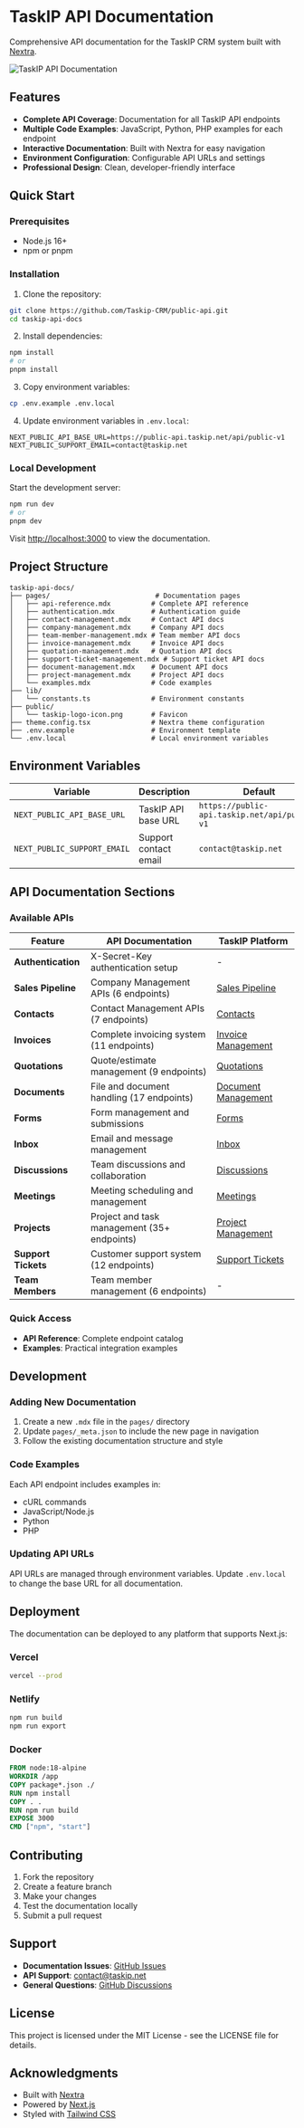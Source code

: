 # TaskIP API Documentation

Comprehensive API documentation for the TaskIP CRM system built with [Nextra](https://nextra.site).

![TaskIP API Documentation](screenshort.png)

## Features

- **Complete API Coverage**: Documentation for all TaskIP API endpoints
- **Multiple Code Examples**: JavaScript, Python, PHP examples for each endpoint
- **Interactive Documentation**: Built with Nextra for easy navigation
- **Environment Configuration**: Configurable API URLs and settings
- **Professional Design**: Clean, developer-friendly interface

## Quick Start

### Prerequisites

- Node.js 16+ 
- npm or pnpm

### Installation

1. Clone the repository:
```bash
git clone https://github.com/Taskip-CRM/public-api.git
cd taskip-api-docs
```

2. Install dependencies:
```bash
npm install
# or
pnpm install
```

3. Copy environment variables:
```bash
cp .env.example .env.local
```

4. Update environment variables in `.env.local`:
```env
NEXT_PUBLIC_API_BASE_URL=https://public-api.taskip.net/api/public-v1
NEXT_PUBLIC_SUPPORT_EMAIL=contact@taskip.net
```

### Local Development

Start the development server:
```bash
npm run dev
# or
pnpm dev
```

Visit [http://localhost:3000](http://localhost:3000) to view the documentation.

## Project Structure

```
taskip-api-docs/
├── pages/                          # Documentation pages
│   ├── api-reference.mdx          # Complete API reference
│   ├── authentication.mdx         # Authentication guide
│   ├── contact-management.mdx     # Contact API docs
│   ├── company-management.mdx     # Company API docs
│   ├── team-member-management.mdx # Team member API docs
│   ├── invoice-management.mdx     # Invoice API docs
│   ├── quotation-management.mdx   # Quotation API docs
│   ├── support-ticket-management.mdx # Support ticket API docs
│   ├── document-management.mdx    # Document API docs
│   ├── project-management.mdx     # Project API docs
│   └── examples.mdx               # Code examples
├── lib/
│   └── constants.ts               # Environment constants
├── public/
│   └── taskip-logo-icon.png       # Favicon
├── theme.config.tsx               # Nextra theme configuration
├── .env.example                   # Environment template
└── .env.local                     # Local environment variables
```

## Environment Variables

| Variable | Description | Default |
|----------|-------------|---------|
| `NEXT_PUBLIC_API_BASE_URL` | TaskIP API base URL | `https://public-api.taskip.net/api/public-v1` |
| `NEXT_PUBLIC_SUPPORT_EMAIL` | Support contact email | `contact@taskip.net` |

## API Documentation Sections

### Available APIs

| Feature | API Documentation | TaskIP Platform |
|---------|------------------|-----------------|
| **Authentication** | X-Secret-Key authentication setup | - |
| **Sales Pipeline** | Company Management APIs (6 endpoints) | [Sales Pipeline](https://taskip.net/sales-pipeline/) |
| **Contacts** | Contact Management APIs (7 endpoints) | [Contacts](https://taskip.net/contacts/) |
| **Invoices** | Complete invoicing system (11 endpoints) | [Invoice Management](https://taskip.net/invoice/) |
| **Quotations** | Quote/estimate management (9 endpoints) | [Quotations](https://taskip.net/quotations/) |
| **Documents** | File and document handling (17 endpoints) | [Document Management](https://taskip.net/documents/) |
| **Forms** | Form management and submissions | [Forms](https://taskip.net/forms/) |
| **Inbox** | Email and message management | [Inbox](https://taskip.net/inbox/) |
| **Discussions** | Team discussions and collaboration | [Discussions](https://taskip.net/discussions/) |
| **Meetings** | Meeting scheduling and management | [Meetings](https://taskip.net/meeting/) |
| **Projects** | Project and task management (35+ endpoints) | [Project Management](https://taskip.net/project/) |
| **Support Tickets** | Customer support system (12 endpoints) | [Support Tickets](https://taskip.net/support-ticket-features/) |
| **Team Members** | Team member management (6 endpoints) | - |

### Quick Access

- **API Reference**: Complete endpoint catalog
- **Examples**: Practical integration examples

## Development

### Adding New Documentation

1. Create a new `.mdx` file in the `pages/` directory
2. Update `pages/_meta.json` to include the new page in navigation
3. Follow the existing documentation structure and style

### Code Examples

Each API endpoint includes examples in:
- cURL commands
- JavaScript/Node.js
- Python
- PHP

### Updating API URLs

API URLs are managed through environment variables. Update `.env.local` to change the base URL for all documentation.

## Deployment

The documentation can be deployed to any platform that supports Next.js:

### Vercel
```bash
vercel --prod
```

### Netlify
```bash
npm run build
npm run export
```

### Docker
```dockerfile
FROM node:18-alpine
WORKDIR /app
COPY package*.json ./
RUN npm install
COPY . .
RUN npm run build
EXPOSE 3000
CMD ["npm", "start"]
```

## Contributing

1. Fork the repository
2. Create a feature branch
3. Make your changes
4. Test the documentation locally
5. Submit a pull request

## Support

- **Documentation Issues**: [GitHub Issues](https://github.com/Taskip-CRM/public-api/issues)
- **API Support**: contact@taskip.net
- **General Questions**: [GitHub Discussions](https://github.com/Taskip-CRM/public-api/discussions)

## License

This project is licensed under the MIT License - see the LICENSE file for details.

## Acknowledgments

- Built with [Nextra](https://nextra.site)
- Powered by [Next.js](https://nextjs.org)
- Styled with [Tailwind CSS](https://tailwindcss.com)